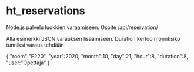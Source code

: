 # ht_reservations

Node.js palvelu luokkien varaamiseen. 
Osoite /api/reservation/

Alla esimerkki JSON varauksen lisäämiseen. Duration kertoo monnksiko tunniksi varaus tehdään

{
"room":"F220",
"year":2020,
"month":10,
"day":21,
"hour":8,
"duration":8,
"user:"Opettaja"
}
